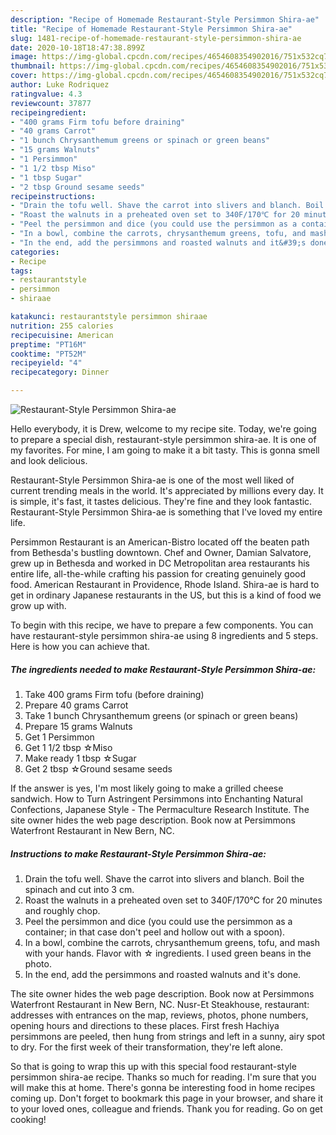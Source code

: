 ```yaml
---
description: "Recipe of Homemade Restaurant-Style Persimmon Shira-ae"
title: "Recipe of Homemade Restaurant-Style Persimmon Shira-ae"
slug: 1481-recipe-of-homemade-restaurant-style-persimmon-shira-ae
date: 2020-10-18T18:47:38.899Z
image: https://img-global.cpcdn.com/recipes/4654608354902016/751x532cq70/restaurant-style-persimmon-shira-ae-recipe-main-photo.jpg
thumbnail: https://img-global.cpcdn.com/recipes/4654608354902016/751x532cq70/restaurant-style-persimmon-shira-ae-recipe-main-photo.jpg
cover: https://img-global.cpcdn.com/recipes/4654608354902016/751x532cq70/restaurant-style-persimmon-shira-ae-recipe-main-photo.jpg
author: Luke Rodriquez
ratingvalue: 4.3
reviewcount: 37877
recipeingredient:
- "400 grams Firm tofu before draining"
- "40 grams Carrot"
- "1 bunch Chrysanthemum greens or spinach or green beans"
- "15 grams Walnuts"
- "1 Persimmon"
- "1 1/2 tbsp Miso"
- "1 tbsp Sugar"
- "2 tbsp Ground sesame seeds"
recipeinstructions:
- "Drain the tofu well. Shave the carrot into slivers and blanch. Boil the spinach and cut into 3 cm."
- "Roast the walnuts in a preheated oven set to 340F/170℃ for 20 minutes and roughly chop."
- "Peel the persimmon and dice (you could use the persimmon as a container; in that case don&#39;t peel and hollow out with a spoon)."
- "In a bowl, combine the carrots, chrysanthemum greens, tofu, and mash with your hands. Flavor with ☆ ingredients. I used green beans in the photo."
- "In the end, add the persimmons and roasted walnuts and it&#39;s done."
categories:
- Recipe
tags:
- restaurantstyle
- persimmon
- shiraae

katakunci: restaurantstyle persimmon shiraae 
nutrition: 255 calories
recipecuisine: American
preptime: "PT16M"
cooktime: "PT52M"
recipeyield: "4"
recipecategory: Dinner

---
```



![Restaurant-Style Persimmon Shira-ae](https://img-global.cpcdn.com/recipes/4654608354902016/751x532cq70/restaurant-style-persimmon-shira-ae-recipe-main-photo.jpg)

Hello everybody, it is Drew, welcome to my recipe site. Today, we're going to prepare a special dish, restaurant-style persimmon shira-ae. It is one of my favorites. For mine, I am going to make it a bit tasty. This is gonna smell and look delicious.

Restaurant-Style Persimmon Shira-ae is one of the most well liked of current trending meals in the world. It's appreciated by millions every day. It is simple, it's fast, it tastes delicious. They're fine and they look fantastic. Restaurant-Style Persimmon Shira-ae is something that I've loved my entire life.

Persimmon Restaurant is an American-Bistro located off the beaten path from Bethesda&#39;s bustling downtown. Chef and Owner, Damian Salvatore, grew up in Bethesda and worked in DC Metropolitan area restaurants his entire life, all-the-while crafting his passion for creating genuinely good food. American Restaurant in Providence, Rhode Island. Shira-ae is hard to get in ordinary Japanese restaurants in the US, but this is a kind of food we grow up with.


To begin with this recipe, we have to prepare a few components. You can have restaurant-style persimmon shira-ae using 8 ingredients and 5 steps. Here is how you can achieve that.

<!--inarticleads1-->

##### The ingredients needed to make Restaurant-Style Persimmon Shira-ae:

1. Take 400 grams Firm tofu (before draining)
1. Prepare 40 grams Carrot
1. Take 1 bunch Chrysanthemum greens (or spinach or green beans)
1. Prepare 15 grams Walnuts
1. Get 1 Persimmon
1. Get 1 1/2 tbsp ☆Miso
1. Make ready 1 tbsp ☆Sugar
1. Get 2 tbsp ☆Ground sesame seeds


If the answer is yes, I&#39;m most likely going to make a grilled cheese sandwich. How to Turn Astringent Persimmons into Enchanting Natural Confections, Japanese Style - The Permaculture Research Institute. The site owner hides the web page description. Book now at Persimmons Waterfront Restaurant in New Bern, NC. 

<!--inarticleads2-->

##### Instructions to make Restaurant-Style Persimmon Shira-ae:

1. Drain the tofu well. Shave the carrot into slivers and blanch. Boil the spinach and cut into 3 cm.
1. Roast the walnuts in a preheated oven set to 340F/170℃ for 20 minutes and roughly chop.
1. Peel the persimmon and dice (you could use the persimmon as a container; in that case don&#39;t peel and hollow out with a spoon).
1. In a bowl, combine the carrots, chrysanthemum greens, tofu, and mash with your hands. Flavor with ☆ ingredients. I used green beans in the photo.
1. In the end, add the persimmons and roasted walnuts and it&#39;s done.


The site owner hides the web page description. Book now at Persimmons Waterfront Restaurant in New Bern, NC. Nusr-Et Steakhouse, restaurant: addresses with entrances on the map, reviews, photos, phone numbers, opening hours and directions to these places. First fresh Hachiya persimmons are peeled, then hung from strings and left in a sunny, airy spot to dry. For the first week of their transformation, they&#39;re left alone. 

So that is going to wrap this up with this special food restaurant-style persimmon shira-ae recipe. Thanks so much for reading. I'm sure that you will make this at home. There's gonna be interesting food in home recipes coming up. Don't forget to bookmark this page in your browser, and share it to your loved ones, colleague and friends. Thank you for reading. Go on get cooking!
